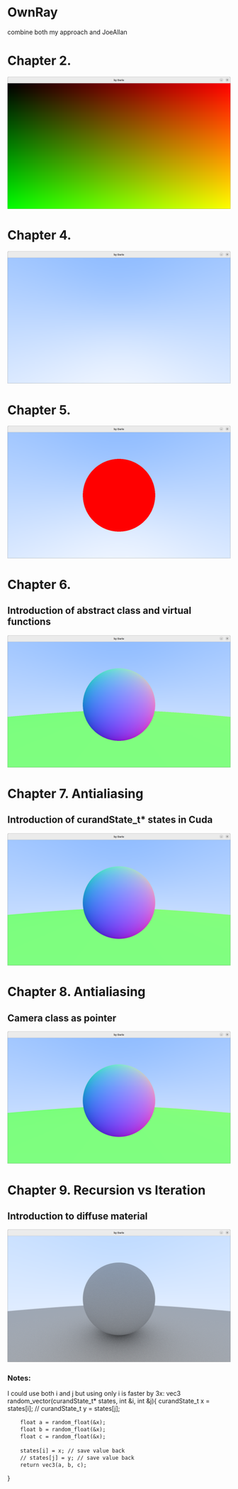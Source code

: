 # OwnRay
combine both my approach and JoeAllan 

# Chapter 2. 

![Screenshot of the project](sampleImages/chap2.png)

# Chapter 4.

![Screenshot of the project](sampleImages/chap4.png)

# Chapter 5.

![Screenshot of the project](sampleImages/chap5.png)

# Chapter 6.
## Introduction of abstract class and virtual functions

![Screenshot of the project](sampleImages/chap6.png)

# Chapter 7. Antialiasing
## Introduction of  curandState_t* states in Cuda
![Screenshot of the project](sampleImages/chap7.png)

# Chapter 8. Antialiasing
## Camera class as pointer
![Screenshot of the project](sampleImages/chap7.png)

# Chapter 9. Recursion vs Iteration
## Introduction to diffuse material 
![Screenshot of the project](sampleImages/chap9.png)
### Notes:
I could use both i and j  but using only i is faster by 3x:
vec3 random_vector(curandState_t* states,  int &i, int &j){
        curandState_t x = states[i];
        // curandState_t y = states[j];
        
        float a = random_float(&x);
        float b = random_float(&x);
        float c = random_float(&x); 
        
        states[i] = x; // save value back
        // states[j] = y; // save value back
        return vec3(a, b, c);
}

